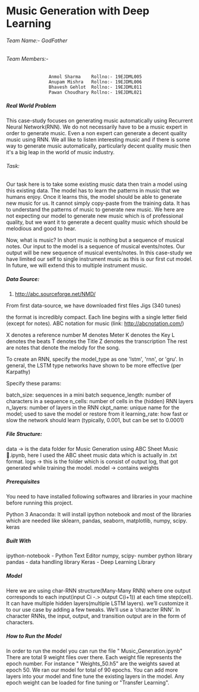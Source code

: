 # Music Generation with Deep Learning

###### Team Name:- GodFather

###### Team Members:-
                    Anmol Sharma    Rollno:- 19EJDML005
                    Anupam Mishra   Rollno:- 19EJDML006
                    Bhavesh Gehlot  Rollno:- 19EJDML011
                    Pawan Choudhary Rollno:- 19EJDML021
                    
##### Real World Problem
This case-study focuses on generating music automatically using Recurrent Neural Network(RNN).
We do not necessarily have to be a music expert in order to generate music. Even a non expert can generate a decent quality music using RNN.
We all like to listen interesting music and if there is some way to generate music automatically, particularly decent quality music then it's a big leap in the world of music industry.


###### Task:
Our task here is to take some existing music data then train a model using this existing data. The model has to learn the patterns in music that we humans enjoy. Once it learns this, the model should be able to generate new music for us. It cannot simply copy-paste from the training data. It has to understand the patterns of music to generate new music. We here are not expecting our model to generate new music which is of professional quality, but we want it to generate a decent quality music which should be melodious and good to hear.

Now, what is music? In short music is nothing but a sequence of musical notes. Our input to the model is a sequence of musical events/notes. Our output will be new sequence of musical events/notes. In this case-study we have limited our self to single instrument music as this is our first cut model. In future, we will extend this to multiple instrument music.

##### Data Source:
1. http://abc.sourceforge.net/NMD/

From first data-source, we have downloaded first files
Jigs (340 tunes)

the format is incredibly compact. Each line begins with a single letter field (except for notes). ABC notation for music (link: http://abcnotation.com/)

X denotes a reference number
M denotes Meter
K denotes the Key
L denotes the beats
T denotes the Title
Z denotes the transcription The rest are notes that denote the melody for the song.

To create an RNN, specify the model_type as one 'lstm', 'rnn', or 'gru'. In general, the LSTM type networks have shown to be more effective (per Karpathy)

Specify these params:

  batch_size: sequences in a mini batch
  sequence_length: number of characters in a sequence
  n_cells: number of cells in the (hidden) RNN layers
  n_layers: number of layers in the RNN
  ckpt_name: unique name for the model; used to save the model or restore from it
  learning_rate: how fast or slow the network should learn (typically, 0.001, but can be set to 0.0001)
  
##### File Structure:
data -> is the data folder for Music Generation using ABC Sheet Music🎹.ipynb, here I used the ABC sheet music data which is actually in .txt format.
logs -> this is the folder which is consist of output log, that got generated while training the model.
model -> contains weights


##### Prerequisites
You need to have installed following softwares and libraries in your machine before running this project.

Python 3
Anaconda: It will install ipython notebook and most of the libraries which are needed like sklearn, pandas, seaborn, matplotlib, numpy, scipy.
keras

##### Built With
ipython-notebook - Python Text Editor
numpy, scipy- number python library
pandas - data handling library
Keras - Deep Learning Library

##### Model 

Here we are using char-RNN structure(Many-Many RNN) where one output corresponds to each input(input Ci -.> output C(i+1)) at each time step(cell). It can have multiple hidden layers(multiple LSTM layers).
 we’ll customize it to our use case by adding a few tweaks. We’ll use a ‘character RNN’. In character RNNs, the input, output, and transition output are in the form of characters.
 
 ##### How to Run the Model
In order to run the model you can run the file " Music_Generation.ipynb"  There are total 9 weight files over there. Each weight file represents the epoch number. For instance " Weights_50.h5" are the weights saved at epoch 50. We ran our model for total of 90 epochs. You can add more layers into your model and fine tune the existing layers in the model. Any epoch weight can be loaded for fine tuning or "Transfer Learning".
